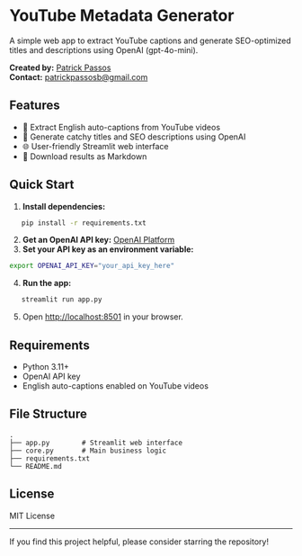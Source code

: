 # YouTube Metadata Generator

A simple web app to extract YouTube captions and generate SEO-optimized titles and descriptions using OpenAI (gpt-4o-mini).

**Created by:** [Patrick Passos](https://github.com/patrickpassosb)  
**Contact:** patrickpassosb@gmail.com

## Features

- 🎥 Extract English auto-captions from YouTube videos
- 🤖 Generate catchy titles and SEO descriptions using OpenAI
- 🌐 User-friendly Streamlit web interface
- 💾 Download results as Markdown

## Quick Start

1. **Install dependencies:**
```bash
   pip install -r requirements.txt
   ```
2. **Get an OpenAI API key:** [OpenAI Platform](https://platform.openai.com/)
3. **Set your API key as an environment variable:**
```bash
export OPENAI_API_KEY="your_api_key_here"
```
4. **Run the app:**
```bash
   streamlit run app.py
   ```
5. Open [http://localhost:8501](http://localhost:8501) in your browser.

## Requirements

- Python 3.11+
- OpenAI API key
- English auto-captions enabled on YouTube videos

## File Structure

```
.
├── app.py        # Streamlit web interface
├── core.py       # Main business logic
├── requirements.txt
└── README.md
```

## License

MIT License

---

If you find this project helpful, please consider starring the repository!
